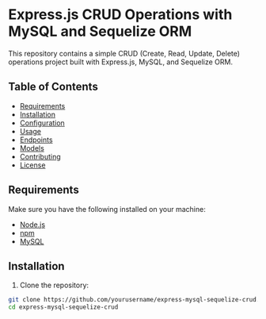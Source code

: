 # Express.js CRUD Operations with MySQL and Sequelize ORM

This repository contains a simple CRUD (Create, Read, Update, Delete) operations project built with Express.js, MySQL, and Sequelize ORM.

## Table of Contents
- [Requirements](#requirements)
- [Installation](#installation)
- [Configuration](#configuration)
- [Usage](#usage)
- [Endpoints](#endpoints)
- [Models](#models)
- [Contributing](#contributing)
- [License](#license)

## Requirements

Make sure you have the following installed on your machine:

- [Node.js](https://nodejs.org/)
- [npm](https://www.npmjs.com/)
- [MySQL](https://www.mysql.com/)

## Installation

1. Clone the repository:

```bash
git clone https://github.com/yourusername/express-mysql-sequelize-crud.git
cd express-mysql-sequelize-crud
